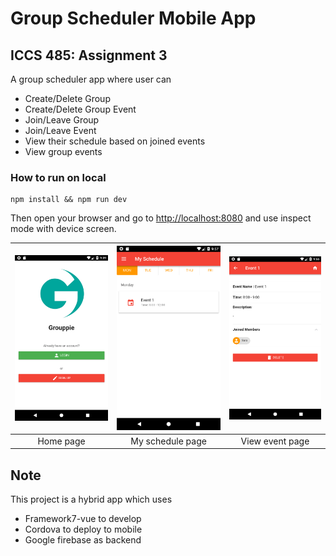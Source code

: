 # Group Scheduler Mobile App

## ICCS 485: Assignment 3
A group scheduler app where user can
* Create/Delete Group
* Create/Delete Group Event
* Join/Leave Group
* Join/Leave Event
* View their schedule based on joined events
* View group events

### How to run on local
```
npm install && npm run dev
```
Then open your browser and go to [http://localhost:8080](http://localhost:8080) and use inspect mode with device screen.

| ![Login page](images/home.png) | ![My schedule page](images/my-schedule.png) | ![View event page](images/view-event.png)
|:---:|:---:|:---:|
| Home page | My schedule page | View event page |

## Note
This project is a hybrid app which uses
* Framework7-vue to develop
* Cordova to deploy to mobile
* Google firebase as backend
